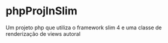 # phpProjInSlim
Um projeto php que utiliza o framework slim 4 e uma classe de renderização de views autoral
